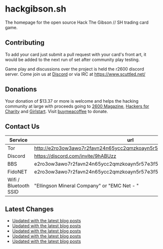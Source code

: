 # hackgibson.sh
The homepage for the open source Hack The Gibson // SH trading card game.


## Contributing

To add your card just submit a pull request with your card's front art, it would be added to the next run of set after community play testing.

Game play and discussions over the project is held the r2600 discord server. Come join us at [Discord](https://discord.com/invite/9hABUzz) or via IRC at https://www.scuttled.net/


## Donations

Your donation of $13.37 or more is welcome and helps the hacking community at large with proceeds going to [2600 Magazine](https://2600.com/), [Hackers for Charity](https://hackersforcharity.org) and [Girlstart](https://girlstart.org).  Visit [buymeacoffee](https://www.buymeacoffee.com/hackgibson.sh) to donate.


## Contact Us

Service | url
-|-
Tor | http://e2ro3ow3awo7r2favn24n65ycc2qmzkoayn5r57e3f56nvjwdcgg32ad.onion
Discord | https://discord.com/invite/9hABUzz
BBS | e2ro3ow3awo7r2favn24n65ycc2qmzkoayn5r57e3f56nvjwdcgg32ad.onion:23
FidoNET | e2ro3ow3awo7r2favn24n65ycc2qmzkoayn5r57e3f56nvjwdcgg32ad.onion:24554
Wifi / Bluetooth SSID | "Ellingson Mineral Company" or "EMC Net - <fidonet address>"

## Latest Changes
<!-- BLOG-POST-LIST:START -->
- [Updated with the latest blog posts](https://github.com/DFW2600/hackgibson.sh/commit/1c48ca881e7d06627a1d4056ed6e5fa2208db963)
- [Updated with the latest blog posts](https://github.com/DFW2600/hackgibson.sh/commit/3243bfc3ce62f77c1c2347a8e1ffb0929ba20cb0)
- [Updated with the latest blog posts](https://github.com/DFW2600/hackgibson.sh/commit/ed8f4a8e9fcf76753e4108a2c6ea92400d78810d)
- [Updated with the latest blog posts](https://github.com/DFW2600/hackgibson.sh/commit/81edb8f073e217464fbccafc15dd923fc8e75b55)
- [Updated with the latest blog posts](https://github.com/DFW2600/hackgibson.sh/commit/fd9c1d1e93c2c6d403e5ffabd28827c0ea1f17c9)
<!-- BLOG-POST-LIST:END -->
